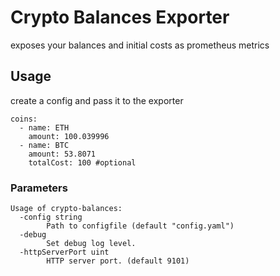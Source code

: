 # Crypto Balances Exporter
exposes your balances and initial costs as prometheus metrics 

## Usage
create a config and pass it to the exporter
````
coins:
  - name: ETH
    amount: 100.039996
  - name: BTC
    amount: 53.8071
    totalCost: 100 #optional

````

### Parameters
```
Usage of crypto-balances:
  -config string
        Path to configfile (default "config.yaml")
  -debug
        Set debug log level.
  -httpServerPort uint
        HTTP server port. (default 9101)

```
